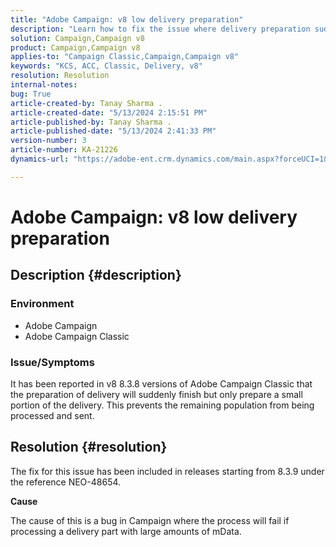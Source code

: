 ```yaml
---
title: "Adobe Campaign: v8 low delivery preparation"
description: "Learn how to fix the issue where delivery preparation suddenly finishes, only preparing a small portion of the delivery."
solution: Campaign,Campaign v8
product: Campaign,Campaign v8
applies-to: "Campaign Classic,Campaign,Campaign v8"
keywords: "KCS, ACC, Classic, Delivery, v8"
resolution: Resolution
internal-notes: 
bug: True
article-created-by: Tanay Sharma .
article-created-date: "5/13/2024 2:15:51 PM"
article-published-by: Tanay Sharma .
article-published-date: "5/13/2024 2:41:33 PM"
version-number: 3
article-number: KA-21226
dynamics-url: "https://adobe-ent.crm.dynamics.com/main.aspx?forceUCI=1&pagetype=entityrecord&etn=knowledgearticle&id=c1e55a47-3311-ef11-9f8a-6045bd02b206"

---
```

# Adobe Campaign: v8 low delivery preparation

## Description {#description}


### Environment

- Adobe Campaign
- Adobe Campaign Classic


### Issue/Symptoms

It has been reported in v8 8.3.8 versions of Adobe Campaign Classic that the preparation of delivery will suddenly finish but only prepare a small portion of the delivery. This prevents the remaining population from being processed and sent.


## Resolution {#resolution}


The fix for this issue has been included in releases starting from 8.3.9 under the reference NEO-48654.

<b>Cause</b>

The cause of this is a bug in Campaign where the process will fail if processing a delivery part with large amounts of mData.
